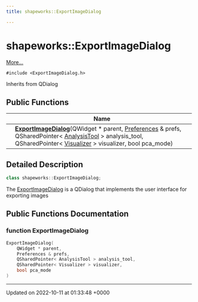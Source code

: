 ```yaml
---
title: shapeworks::ExportImageDialog

---
```


# shapeworks::ExportImageDialog



 [More...](#detailed-description)


`#include <ExportImageDialog.h>`

Inherits from QDialog

## Public Functions

|                | Name           |
| -------------- | -------------- |
| | **[ExportImageDialog](../Classes/classshapeworks_1_1ExportImageDialog.md#function-exportimagedialog)**(QWidget * parent, [Preferences](../Classes/classPreferences.md) & prefs, QSharedPointer< [AnalysisTool](../Classes/classshapeworks_1_1AnalysisTool.md) > analysis_tool, QSharedPointer< [Visualizer](../Classes/classshapeworks_1_1Visualizer.md) > visualizer, bool pca_mode) |

## Detailed Description

```cpp
class shapeworks::ExportImageDialog;
```


The [ExportImageDialog](../Classes/classshapeworks_1_1ExportImageDialog.md) is a QDialog that implements the user interface for exporting images 

## Public Functions Documentation

### function ExportImageDialog

```cpp
ExportImageDialog(
    QWidget * parent,
    Preferences & prefs,
    QSharedPointer< AnalysisTool > analysis_tool,
    QSharedPointer< Visualizer > visualizer,
    bool pca_mode
)
```


-------------------------------

Updated on 2022-10-11 at 01:33:48 +0000